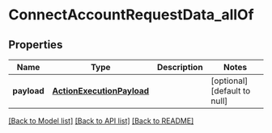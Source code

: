 # ConnectAccountRequestData_allOf
## Properties

| Name | Type | Description | Notes |
|------------ | ------------- | ------------- | -------------|
| **payload** | [**ActionExecutionPayload**](ActionExecutionPayload.md) |  | [optional] [default to null] |

[[Back to Model list]](../README.md#documentation-for-models) [[Back to API list]](../README.md#documentation-for-api-endpoints) [[Back to README]](../README.md)


